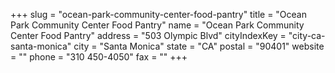 +++
slug = "ocean-park-community-center-food-pantry"
title = "Ocean Park Community Center Food Pantry"
name = "Ocean Park Community Center Food Pantry"
address = "503 Olympic Blvd"
cityIndexKey = "city-ca-santa-monica"
city = "Santa Monica"
state = "CA"
postal = "90401"
website = ""
phone = "310 450-4050"
fax = ""
+++
